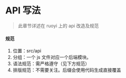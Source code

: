 # API 写法

> 此章节详述在 ruoyi 上的 api 改造及规范

#### 规范
1. 位置：src/api
2. 分组：一个 js 文件对应一个后端模块。
3. 语法规范：需严格遵守（见下方规范）
4. 排版规范：不需要关注。后缀会使用代码生成直接覆盖

